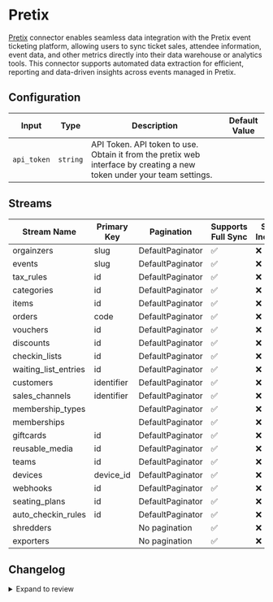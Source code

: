 # Pretix
[Pretix](https://pretix.eu/about/en/) connector enables seamless data integration with the Pretix event ticketing platform, allowing users to sync ticket sales, attendee information, event data, and other metrics directly into their data warehouse or analytics tools. This connector supports automated data extraction for efficient, reporting and data-driven insights across events managed in Pretix.

## Configuration

| Input | Type | Description | Default Value |
|-------|------|-------------|---------------|
| `api_token` | `string` | API Token. API token to use. Obtain it from the pretix web interface by creating a new token under your team settings. |  |

## Streams
| Stream Name | Primary Key | Pagination | Supports Full Sync | Supports Incremental |
|-------------|-------------|------------|---------------------|----------------------|
| orgainzers | slug | DefaultPaginator | ✅ |  ❌  |
| events | slug | DefaultPaginator | ✅ |  ❌  |
| tax_rules | id | DefaultPaginator | ✅ |  ❌  |
| categories | id | DefaultPaginator | ✅ |  ❌  |
| items | id | DefaultPaginator | ✅ |  ❌  |
| orders | code | DefaultPaginator | ✅ |  ❌  |
| vouchers | id | DefaultPaginator | ✅ |  ❌  |
| discounts | id | DefaultPaginator | ✅ |  ❌  |
| checkin_lists | id | DefaultPaginator | ✅ |  ❌  |
| waiting_list_entries | id | DefaultPaginator | ✅ |  ❌  |
| customers | identifier | DefaultPaginator | ✅ |  ❌  |
| sales_channels | identifier | DefaultPaginator | ✅ |  ❌  |
| membership_types |  | DefaultPaginator | ✅ |  ❌  |
| memberships |  | DefaultPaginator | ✅ |  ❌  |
| giftcards | id | DefaultPaginator | ✅ |  ❌  |
| reusable_media | id | DefaultPaginator | ✅ |  ❌  |
| teams | id | DefaultPaginator | ✅ |  ❌  |
| devices | device_id | DefaultPaginator | ✅ |  ❌  |
| webhooks | id | DefaultPaginator | ✅ |  ❌  |
| seating_plans | id | DefaultPaginator | ✅ |  ❌  |
| auto_checkin_rules | id | DefaultPaginator | ✅ |  ❌  |
| shredders |  | No pagination | ✅ |  ❌  |
| exporters |  | No pagination | ✅ |  ❌  |

## Changelog

<details>
  <summary>Expand to review</summary>

| Version          | Date              | Pull Request | Subject        |
|------------------|-------------------|--------------|----------------|
| 0.0.16 | 2025-03-22 | [56166](https://github.com/airbytehq/airbyte/pull/56166) | Update dependencies |
| 0.0.15 | 2025-03-08 | [55541](https://github.com/airbytehq/airbyte/pull/55541) | Update dependencies |
| 0.0.14 | 2025-03-01 | [55043](https://github.com/airbytehq/airbyte/pull/55043) | Update dependencies |
| 0.0.13 | 2025-02-23 | [54616](https://github.com/airbytehq/airbyte/pull/54616) | Update dependencies |
| 0.0.12 | 2025-02-15 | [53986](https://github.com/airbytehq/airbyte/pull/53986) | Update dependencies |
| 0.0.11 | 2025-02-08 | [53497](https://github.com/airbytehq/airbyte/pull/53497) | Update dependencies |
| 0.0.10 | 2025-02-01 | [52984](https://github.com/airbytehq/airbyte/pull/52984) | Update dependencies |
| 0.0.9 | 2025-01-25 | [52500](https://github.com/airbytehq/airbyte/pull/52500) | Update dependencies |
| 0.0.8 | 2025-01-18 | [51883](https://github.com/airbytehq/airbyte/pull/51883) | Update dependencies |
| 0.0.7 | 2025-01-11 | [51338](https://github.com/airbytehq/airbyte/pull/51338) | Update dependencies |
| 0.0.6 | 2024-12-28 | [50706](https://github.com/airbytehq/airbyte/pull/50706) | Update dependencies |
| 0.0.5 | 2024-12-21 | [50284](https://github.com/airbytehq/airbyte/pull/50284) | Update dependencies |
| 0.0.4 | 2024-12-14 | [49720](https://github.com/airbytehq/airbyte/pull/49720) | Update dependencies |
| 0.0.3 | 2024-12-12 | [49357](https://github.com/airbytehq/airbyte/pull/49357) | Update dependencies |
| 0.0.2 | 2024-12-11 | [49073](https://github.com/airbytehq/airbyte/pull/49073) | Starting with this version, the Docker image is now rootless. Please note that this and future versions will not be compatible with Airbyte versions earlier than 0.64 |
| 0.0.1 | 2024-11-09 | | Initial release by [@parthiv11](https://github.com/parthiv11) via Connector Builder |

</details>
